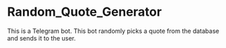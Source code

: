 # Random_Quote_Generator
This is a Telegram bot. This bot randomly picks a quote from the database and sends it to the user.
